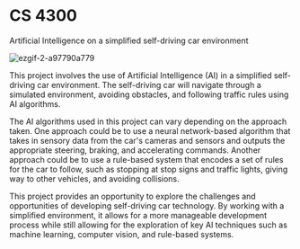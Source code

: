# CS 4300

Artificial Intelligence on a simplified self-driving car environment 

![ezgif-2-a97790a779](https://user-images.githubusercontent.com/77305747/191939671-db47ae91-6773-4dd8-8c08-e2fa02ac13cf.gif)

This project involves the use of Artificial Intelligence (AI) in a simplified self-driving car environment. The self-driving car will navigate through a simulated environment, avoiding obstacles, and following traffic rules using AI algorithms.

The AI algorithms used in this project can vary depending on the approach taken. One approach could be to use a neural network-based algorithm that takes in sensory data from the car's cameras and sensors and outputs the appropriate steering, braking, and accelerating commands. Another approach could be to use a rule-based system that encodes a set of rules for the car to follow, such as stopping at stop signs and traffic lights, giving way to other vehicles, and avoiding collisions.

This project provides an opportunity to explore the challenges and opportunities of developing self-driving car technology. By working with a simplified environment, it allows for a more manageable development process while still allowing for the exploration of key AI techniques such as machine learning, computer vision, and rule-based systems.
